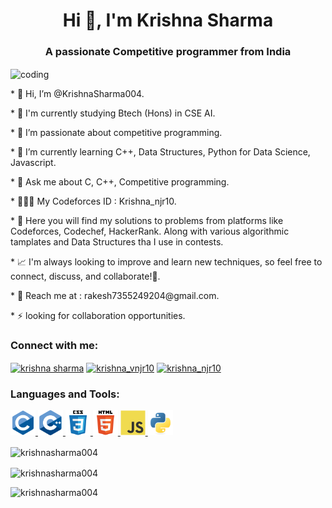 <h1 align="center">Hi 👋, I'm Krishna Sharma</h1>
<h3 align="center">A passionate Competitive programmer from India</h3>
<img align="center" alt="coding" width="500" src="https://images.app.goo.gl/gtBVxBsxMu9tFkiR7.gif">
<p>* 👋 Hi, I’m @KrishnaSharma004.<p>
<p>* 🔭 I'm currently studying Btech (Hons) in CSE AI.<p>
<p>* 🚀 I’m passionate about competitive programming.<p>
<p>* 🌱 I’m currently learning C++, Data Structures, Python for Data Science, Javascript.<p>
<p>* 💬 Ask me about C, C++, Competitive programming.<p>
<p>* 🧑🏼‍💻 My Codeforces ID : Krishna_njr10.<p>
<p>* 🔎 Here you will find my solutions to problems from platforms like Codeforces, Codechef, HackerRank. Along with various algorithmic tamplates and Data Structures tha I use in contests.<p>
<p>* 📈 I'm always looking to improve and learn new techniques, so feel free to connect, discuss, and collaborate!🚀.<p> 
<p>* 🧰 Reach me at : rakesh7355249204@gmail.com.<p>
<p>* ⚡ looking for collaboration opportunities.<p>

<h3 align="left">Connect with me:</h3>
<p align="left">
<a href="https://linkedin.com/in/krishna sharma" target="blank"><img align="center" src="https://raw.githubusercontent.com/rahuldkjain/github-profile-readme-generator/master/src/images/icons/Social/linked-in-alt.svg" alt="krishna sharma" height="30" width="40" /></a>
<a href="https://www.codechef.com/users/krishna_vnjr10" target="blank"><img align="center" src="https://cdn.jsdelivr.net/npm/simple-icons@3.1.0/icons/codechef.svg" alt="krishna_vnjr10" height="30" width="40" /></a>
<a href="https://codeforces.com/profile/krishna_njr10" target="blank"><img align="center" src="https://raw.githubusercontent.com/rahuldkjain/github-profile-readme-generator/master/src/images/icons/Social/codeforces.svg" alt="krishna_njr10" height="30" width="40" /></a>
</p>

<h3 align="left">Languages and Tools:</h3>
<p align="left"> <a href="https://www.cprogramming.com/" target="_blank" rel="noreferrer"> <img src="https://raw.githubusercontent.com/devicons/devicon/master/icons/c/c-original.svg" alt="c" width="40" height="40"/> </a> <a href="https://www.w3schools.com/cpp/" target="_blank" rel="noreferrer"> <img src="https://raw.githubusercontent.com/devicons/devicon/master/icons/cplusplus/cplusplus-original.svg" alt="cplusplus" width="40" height="40"/> </a> <a href="https://www.w3schools.com/css/" target="_blank" rel="noreferrer"> <img src="https://raw.githubusercontent.com/devicons/devicon/master/icons/css3/css3-original-wordmark.svg" alt="css3" width="40" height="40"/> </a> <a href="https://www.w3.org/html/" target="_blank" rel="noreferrer"> <img src="https://raw.githubusercontent.com/devicons/devicon/master/icons/html5/html5-original-wordmark.svg" alt="html5" width="40" height="40"/> </a> <a href="https://developer.mozilla.org/en-US/docs/Web/JavaScript" target="_blank" rel="noreferrer"> <img src="https://raw.githubusercontent.com/devicons/devicon/master/icons/javascript/javascript-original.svg" alt="javascript" width="40" height="40"/> </a> <a href="https://www.python.org" target="_blank" rel="noreferrer"> <img src="https://raw.githubusercontent.com/devicons/devicon/master/icons/python/python-original.svg" alt="python" width="40" height="40"/> </a> </p>

<p><img align="center" src="https://github-readme-stats.vercel.app/api/top-langs?username=krishnasharma004&show_icons=true&locale=en&layout=compact" alt="krishnasharma004" /></p>

<p><img align="center" src="https://github-readme-streak-stats.herokuapp.com/?user=krishnasharma004&" alt="krishnasharma004" /></p>
<p align="left"> <img src="https://komarev.com/ghpvc/?username=krishnasharma004&label=Profile%20views&color=0e75b6&style=flat" alt="krishnasharma004" /> </p>




<!---
KrishnaSharma004/KrishnaSharma004 is a ✨ special ✨ repository because its `README.md` (this file) appears on your GitHub profile.
You can click the Preview link to take a look at your changes.
--->
